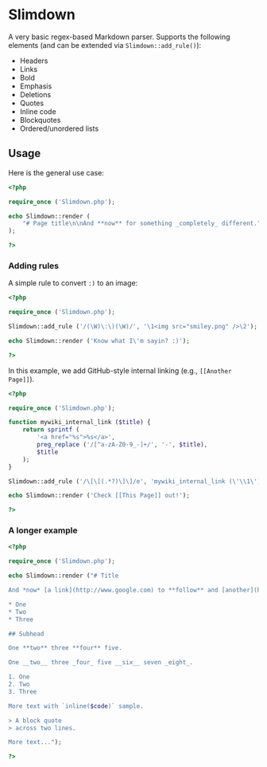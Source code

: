 # Slimdown

A very basic regex-based Markdown parser. Supports the
following elements (and can be extended via `Slimdown::add_rule()`):

* Headers
* Links
* Bold
* Emphasis
* Deletions
* Quotes
* Inline code
* Blockquotes
* Ordered/unordered lists

## Usage

Here is the general use case:

```php
<?php

require_once ('Slimdown.php');

echo Slimdown::render (
	"# Page title\n\nAnd **now** for something _completely_ different."
);

?>
```

### Adding rules

A simple rule to convert `:)` to an image:

```php
<?php

require_once ('Slimdown.php');

Slimdown::add_rule ('/(\W)\:\)(\W)/', '\1<img src="smiley.png" />\2');

echo Slimdown::render ('Know what I\'m sayin? :)');

?>
```

In this example, we add GitHub-style internal linking
(e.g., `[[Another Page]]`).

```php
<?php

require_once ('Slimdown.php');

function mywiki_internal_link ($title) {
	return sprintf (
		'<a href="%s">%s</a>',
		preg_replace ('/[^a-zA-Z0-9_-]+/', '-', $title),
		$title
	);
}

Slimdown::add_rule ('/\[\[(.*?)\]\]/e', 'mywiki_internal_link (\'\\1\')');

echo Slimdown::render ('Check [[This Page]] out!');

?>
```

### A longer example

```php
<?php

require_once ('Slimdown.php');

echo Slimdown::render ("# Title

And *now* [a link](http://www.google.com) to **follow** and [another](http://yahoo.com/).

* One
* Two
* Three

## Subhead

One **two** three **four** five.

One __two__ three _four_ five __six__ seven _eight_.

1. One
2. Two
3. Three

More text with `inline($code)` sample.

> A block quote
> across two lines.

More text...");

?>
```
